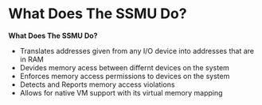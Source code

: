 # What Does The SSMU Do?
**What Does The SSMU Do?**

*   Translates addresses given from any I/O device into addresses that are in RAM
*   Devides memory acess between differnt devices on the system
*   Enforces memory access permissions to devices on the system
*   Detects and Reports memory access violations
*   Allows for native VM support with its virtual memory mapping